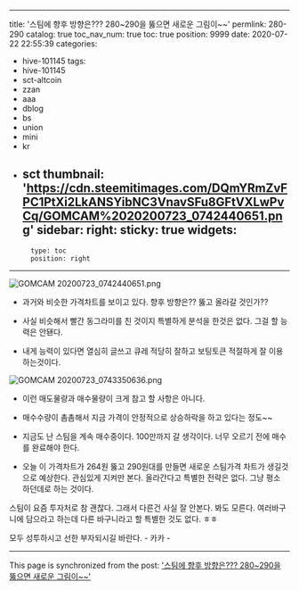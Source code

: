 
---
title: '스팀에 향후 방향은??? 280~290을 뚫으면 새로운 그림이~~'
permlink: 280-290
catalog: true
toc_nav_num: true
toc: true
position: 9999
date: 2020-07-22 22:55:39
categories:
- hive-101145
tags:
- hive-101145
- sct-altcoin
- zzan
- aaa
- dblog
- bs
- union
- mini
- kr
- sct
thumbnail: 'https://cdn.steemitimages.com/DQmYRmZvFPC1PtXi2LkANSYibNC3VnavSFu8GFtVXLwPvCq/GOMCAM%2020200723_0742440651.png'
sidebar:
    right:
        sticky: true
widgets:
    -
        type: toc
        position: right
---


![GOMCAM 20200723_0742440651.png](https://cdn.steemitimages.com/DQmYRmZvFPC1PtXi2LkANSYibNC3VnavSFu8GFtVXLwPvCq/GOMCAM%2020200723_0742440651.png)

-  과거와 비슷한 가격차트를 보이고 있다.
향후 방향은??   뚫고 올라갈 것인가?? 

-  사실 비슷해서 빨간 동그라미를 친 것이지
특별하게 분석을 한것은 없다.  그걸 할 능력은 안됀다.

-  내게 능력이 있다면 열심히 글쓰고 큐레 적당히 잘하고
보팅토큰 적절하게 잘 이용하는것이다. 

![GOMCAM 20200723_0743350636.png](https://cdn.steemitimages.com/DQmYkHZHa65cj8QsQxZH8ireKqwfCCSY5FrtvmqkxUAm2cA/GOMCAM%2020200723_0743350636.png)

- 이런 매도물량과 매수물량이 크게 참고 할 사항은 아니다.

- 매수수량이 촘촘해서 지금 가격이 안정적으로 상승하락을 
하고 있다는 정도~~

-  지금도 난 스팀을 계속 매수중이다. 
100만까지 갈 생각이다.  너무 오르기 전에 매수를 완료해야 한다.

- 오늘 이 가격차트가 264원 뚫고 290원대를  만들면 새로운 스팀가격
차트가 생길것으로 예상한다.  관심있게 지켜만 본다.
올라간다고 특별한 전략은 없다.  그냥 평소 하던데로 하는 것이다. 

스팀이 요즘 투자처로 참 괜찮다.
그래서 다른건 사실 잘 안본다. 
봐도 모른다.  여러바구니에 담으라고 하는데
다른 바구니라고 할 특별한 것도 없다. ㅎㅎ

모두 성투하시고 선한 부자되시길 바란다. - 카카 -

- - -

This page is synchronized from the post: ['스팀에 향후 방향은??? 280~290을 뚫으면 새로운 그림이~~'](https://steemit.com/@successgr/280-290)
